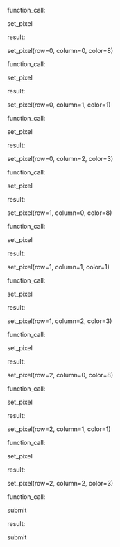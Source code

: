 function_call:

set_pixel


result:

set_pixel(row=0, column=0, color=8)

function_call:

set_pixel


result:

set_pixel(row=0, column=1, color=1)

function_call:

set_pixel


result:

set_pixel(row=0, column=2, color=3)

function_call:

set_pixel


result:

set_pixel(row=1, column=0, color=8)

function_call:

set_pixel


result:

set_pixel(row=1, column=1, color=1)

function_call:

set_pixel


result:

set_pixel(row=1, column=2, color=3)

function_call:

set_pixel


result:

set_pixel(row=2, column=0, color=8)

function_call:

set_pixel


result:

set_pixel(row=2, column=1, color=1)

function_call:

set_pixel


result:

set_pixel(row=2, column=2, color=3)

function_call:

submit


result:

submit

